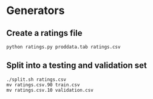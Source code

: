 # Generators

## Create a ratings file

`python ratings.py proddata.tab ratings.csv`

## Split into a testing and validation set

    ./split.sh ratings.csv
    mv ratings.csv.90 train.csv
    mv ratings.csv.10 validation.csv
